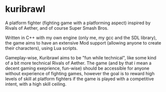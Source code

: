 # kuribrawl
A platform fighter (fighting game with a platforming aspect) inspired by Rivals of Aether, and of course Super Smash Bros.

Written in C++ with my own engine (only me, my gcc and the SDL library), the game aims to have an extensive Mod support (allowing anyone to create their characters), using Lua scripts.

Gameplay-wise, Kuribrawl aims to be "fun while technical", like some kind of a bit more technical Rivals of Aether. 
The game (and by that i mean a decent gaming exeprience, fun-wise) should be accessible for anyone without experience of fighting games, however the goal is to
reward high levels of skill at platform fighters if the game is played with a competitive intent, with a high skill ceiling.